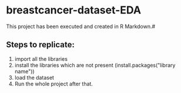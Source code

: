 # breastcancer-dataset-EDA
This project has been executed and created in R Markdown.#

## Steps to replicate:
1. import all the libraries
2. install the libraries which are not present (install.packages("library name"))
3. load the dataset
4. Run the whole project after that.
